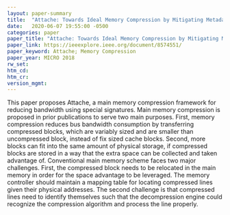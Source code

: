 ```yaml
---
layout: paper-summary
title:  "Attache: Towards Ideal Memory Compression by Mitigating Metadata Bandwidth Overheads"
date:   2020-06-07 19:55:00 -0500
categories: paper
paper_title: "Attache: Towards Ideal Memory Compression by Mitigating Metadata Bandwidth Overheads"
paper_link: https://ieeexplore.ieee.org/document/8574551/
paper_keyword: Attache; Memory Compression
paper_year: MICRO 2018
rw_set:
htm_cd:
htm_cr:
version_mgmt:
---
```


This paper proposes Attache, a main memory compression framework for reducing bandwidth using special signatures.
Main memory compression is proposed in prior publications to serve two main purposes. First, memory compression
reduces bus bandwidth consumption by transferring compressed blocks, which are variably sized and are smaller than
uncompressed block, instead of fix sized cache blocks. Second, more blocks can fit into the same amount of physical
storage, if compressed blocks are stored in a way that the extra space can be collected and taken advantage of.
Conventional main memory scheme faces two major challenges. First, the compressed block needs to be relocated in the 
main memory in order for the space advantage to be leveraged. The memory controller should maintain a mapping table
for locating compressed lines given their physical addresses. The second challenge is that compressed lines need to
identify themselves such that the decompression engine could recognize the compression algorithm and process the 
line properly.
